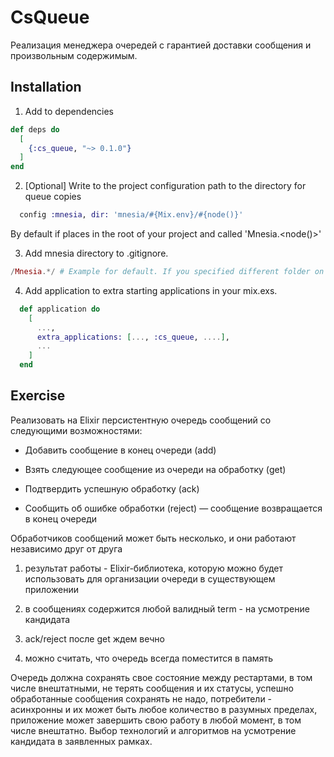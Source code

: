 # CsQueue

Реализация менеджера очередей с гарантией доставки сообщения и произвольным содержимым.

## Installation

1. Add to dependencies

```elixir
def deps do
  [
    {:cs_queue, "~> 0.1.0"}
  ]
end
```

2. [Optional] Write to the project configuration path to the directory for queue copies

```elixir
  config :mnesia, dir: 'mnesia/#{Mix.env}/#{node()}'
```

By default if places in the root of your project and called 'Mnesia.<node()>'

3. Add mnesia directory to .gitignore.


```elixir
/Mnesia.*/ # Example for default. If you specified different folder on step 2 write your directory
```

4. Add application to extra starting applications in your mix.exs.

```elixir
  def application do
    [
      ...,
      extra_applications: [..., :cs_queue, ....],
      ...
    ]
  end
```



## Exercise
Реализовать на Elixir персистентную очередь сообщений со следующими возможностями:

- Добавить сообщение в конец очереди (add)

- Взять следующее сообщение из очереди на обработку (get)

- Подтвердить успешную обработку (ack)

- Сообщить об ошибке обработки (reject) — сообщение возвращается в конец очереди

Обработчиков сообщений может быть несколько, и они работают независимо друг от друга

1. результат работы - Elixir-библиотека, которую можно будет использовать для организации очереди в существующем приложении

2. в сообщениях содержится любой валидный term - на усмотрение кандидата

3. ack/reject после get ждем вечно

4. можно считать, что очередь всегда поместится в память

Очередь должна сохранять свое состояние между рестартами, в том числе внештатными, не терять сообщения и их статусы, успешно обработанные сообщения сохранять не надо, потребители - асинхронны и их может быть любое количество в разумных пределах, приложение может завершить свою работу в любой момент, в том числе внештатно. Выбор технологий и алгоритмов на усмотрение кандидата в заявленных рамках.
